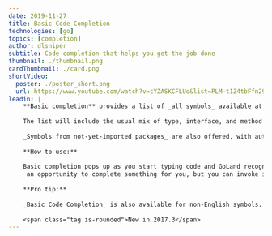 ```yaml
---
date: 2019-11-27
title: Basic Code Completion
technologies: [go]
topics: [completion]
author: dlsniper
subtitle: Code completion that helps you get the job done
thumbnail: ./thumbnail.png
cardThumbnail: ./card.png
shortVideo:
  poster: ./poster_short.png
  url: https://www.youtube.com/watch?v=cYZASKCFLUo&list=PLM-t1Z4tbFfn291KlSOQE_ulCAyzXO3uA
leadin: |
    **Basic completion** provides a list of _all symbols_ available at the current caret position.
    
    The list will include the usual mix of type, interface, and method names, keywords, and also _Live Templates_.
    
    _Symbols from not-yet-imported packages_ are also offered, with autoimport on-the-fly when you select them.
    
    **How to use:**
    
    Basic completion pops up as you start typing code and GoLand recognizes
     an opportunity to complete something for you, but you can invoke it anytime by pressing _Ctrl + Space on Windows/Linux_ or _⌃ + Space on macOS_.
    
    **Pro tip:**
    
    _Basic Code Completion_ is also available for non-English symbols.
 
    <span class="tag is-rounded">New in 2017.3</span>   
---
```

